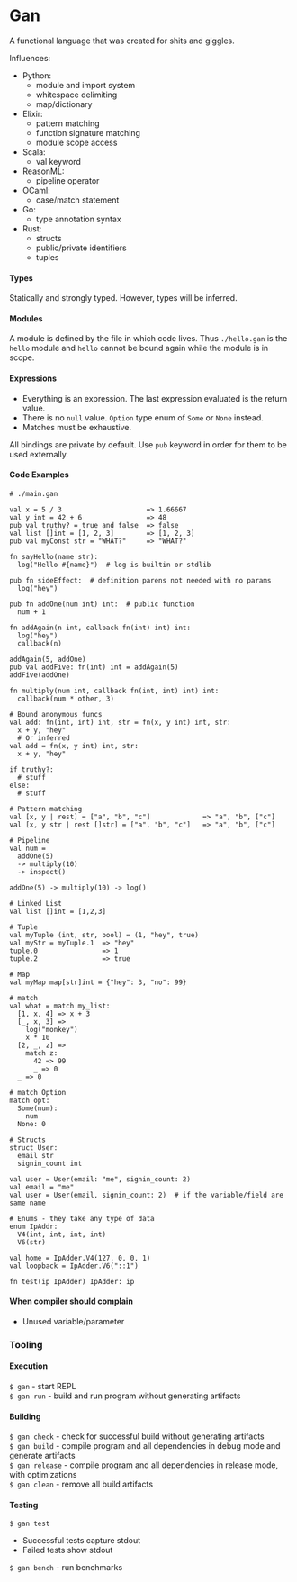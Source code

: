 # Gan

A functional language that was created for shits and giggles.

Influences:
  - Python:
    * module and import system
    * whitespace delimiting
    * map/dictionary
  - Elixir:
    * pattern matching
    * function signature matching
    * module scope access
  - Scala:
    * val keyword
  - ReasonML:
    * pipeline operator
  - OCaml:
    * case/match statement
  - Go:
    * type annotation syntax
  - Rust:
    * structs
    * public/private identifiers
    * tuples

#### Types
Statically and strongly typed. However, types will be inferred. 

#### Modules
A module is defined by the file in which code lives. Thus `./hello.gan` is the `hello` 
module and `hello` cannot be bound again while the module is in scope.  

#### Expressions
* Everything is an expression. The last expression evaluated is the return value.
* There is no `null` value. `Option` type enum of `Some` or `None` instead.
* Matches must be exhaustive.

All bindings are private by default. Use `pub` keyword in order for them to be used externally.

#### Code Examples


```
# ./main.gan

val x = 5 / 3                     => 1.66667
val y int = 42 + 6                => 48
pub val truthy? = true and false  => false
val list []int = [1, 2, 3]        => [1, 2, 3]
pub val myConst str = "WHAT?"     => "WHAT?"

fn sayHello(name str):
  log("Hello #{name}")  # log is builtin or stdlib

pub fn sideEffect:  # definition parens not needed with no params
  log("hey")

pub fn addOne(num int) int:  # public function
  num + 1

fn addAgain(n int, callback fn(int) int) int:
  log("hey")
  callback(n)

addAgain(5, addOne)
pub val addFive: fn(int) int = addAgain(5)  
addFive(addOne)

fn multiply(num int, callback fn(int, int) int) int:
  callback(num * other, 3)

# Bound anonymous funcs
val add: fn(int, int) int, str = fn(x, y int) int, str: 
  x + y, "hey"
  # Or inferred
val add = fn(x, y int) int, str: 
  x + y, "hey"

if truthy?:
  # stuff
else:
  # stuff

# Pattern matching
val [x, y | rest] = ["a", "b", "c"]             => "a", "b", ["c"]
val [x, y str | rest []str] = ["a", "b", "c"]   => "a", "b", ["c"]

# Pipeline
val num = 
  addOne(5)
  -> multiply(10)
  -> inspect()

addOne(5) -> multiply(10) -> log()

# Linked List
val list []int = [1,2,3]

# Tuple
val myTuple (int, str, bool) = (1, "hey", true)
val myStr = myTuple.1  => "hey"
tuple.0                => 1
tuple.2                => true

# Map
val myMap map[str]int = {"hey": 3, "no": 99}

# match
val what = match my_list:
  [1, x, 4] => x + 3
  [_, x, 3] => 
    log("monkey")
    x * 10
  [2, _, z] =>
    match z:
      42 => 99
      _ => 0
  _ => 0

# match Option
match opt:
  Some(num): 
    num
  None: 0

# Structs
struct User:
  email str
  signin_count int

val user = User(email: "me", signin_count: 2)
val email = "me"
val user = User(email, signin_count: 2)  # if the variable/field are same name

# Enums - they take any type of data
enum IpAddr:
  V4(int, int, int, int)
  V6(str)

val home = IpAdder.V4(127, 0, 0, 1)
val loopback = IpAdder.V6("::1")

fn test(ip IpAdder) IpAdder: ip
```


#### When compiler should complain

* Unused variable/parameter


### Tooling
#### Execution
`$ gan` - start REPL  
`$ gan run` - build and run program without generating artifacts  
#### Building 
`$ gan check` - check for successful build without generating artifacts  
`$ gan build` - compile program and all dependencies in debug mode and generate artifacts  
`$ gan release` - compile program and all dependencies in release mode, with optimizations  
`$ gan clean` - remove all build artifacts  
#### Testing
`$ gan test`
* Successful tests capture stdout
* Failed tests show stdout

`$ gan bench` - run benchmarks

